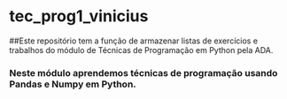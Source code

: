 # tec_prog1_vinicius
##Este repositório tem a função de armazenar listas de exercícios e trabalhos do módulo de Técnicas de Programação em Python pela ADA.

### Neste módulo aprendemos técnicas de programação usando Pandas e Numpy em Python.
